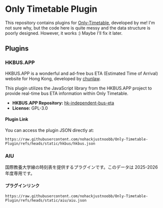 # Only Timetable Plugin

This repository contains plugins for [Only-Timetable](https://github.com/nohackjustnoobb/Only-Timetable), developed by me! I'm not sure why, but the code here is quite messy and the data structure is poorly designed. However, it works :) Maybe I'll fix it later.

## Plugins

### HKBUS.APP

HKBUS.APP is a wonderful and ad-free bus ETA (Estimated Time of Arrival) website for Hong Kong, developed by [chunlaw](https://github.com/chunlaw).

This plugin utilizes the JavaScript library from the HKBUS.APP project to provide real-time bus ETA information within Only Timetable.

- **HKBUS.APP Repository:** [hk-independent-bus-eta](https://github.com/hkbus/hk-independent-bus-eta)
- **License:** GPL-3.0

#### Plugin Link

You can access the plugin JSON directly at:

```
https://raw.githubusercontent.com/nohackjustnoobb/Only-Timetable-Plugin/refs/heads/static/hkbus/hkbus.json
```

### AIU

国際教養大学線の時刻表を提供するプラグインです。このデータは 2025-2026 年度専用です。

#### プラグインリンク

```
https://raw.githubusercontent.com/nohackjustnoobb/Only-Timetable-Plugin/refs/heads/static/aiu/aiu.json
```
